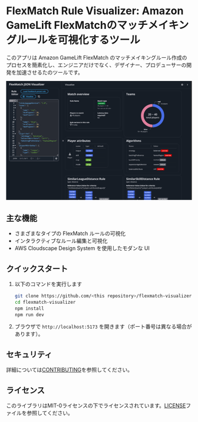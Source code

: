 # FlexMatch Rule Visualizer: Amazon GameLift FlexMatchのマッチメイキングルールを可視化するツール
このアプリは Amazon GameLift FlexMatch のマッチメイキングルール作成のプロセスを簡素化し、エンジニアだけでなく、デザイナー、プロデューサーの開発を加速させるたのツールです。

![スクリーンショット](./assets/screenshot.png "スクリーンショット")


## 主な機能

- さまざまなタイプの FlexMatch ルールの可視化
- インタラクティブなルール編集と可視化
- AWS Cloudscape Design System を使用したモダンな UI

## クイックスタート

1. 以下のコマンドを実行します
   ```bash
   git clone https://github.com/<this repository>/flexmatch-visualizer.git
   cd flexmatch-visualizer
   npm install
   npm run dev
   ```

2. ブラウザで `http://localhost:5173` を開きます（ポート番号は異なる場合があります）。

## セキュリティ
詳細については[CONTRIBUTING](./CONTRIBUTING.md)を参照してください。

## ライセンス
このライブラリはMIT-0ライセンスの下でライセンスされています。[LICENSE](./LICENSE)ファイルを参照してください。
